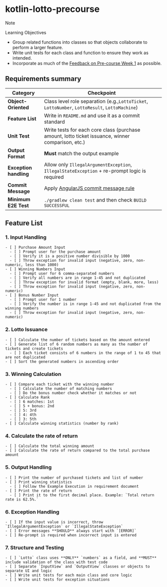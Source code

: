 # kotlin-lotto-precourse

> [!NOTE]
> 
> Learning Objectives
> - Group related functions into classes so that objects collaborate to perform a larger feature.
> - Write unit tests for each class and function to ensure they work as intended.
> - Incorporate as much of the [Feedback on Pre-course Week 1](https://docs.google.com/document/d/1MXczCggC5-mYRzbgcAIDVec4xaTMojIh3vHLGwhTMgQ/edit?usp=sharing) as possible.

## Requirements summary

| Category               | Checkpoint                                                                                        |
|------------------------|---------------------------------------------------------------------------------------------------|
| **Object-Oriented**    | Class level role separation (e.g.,`LottoTicket`, `LottoNumber`, `LottoResult`, `LottoMachine`)    |
| **Feature List**       | Write in `README.md` and use it as a commit standard                                              |
| **Unit Test**          | Write tests for each core class (purchase amount, lotto ticket issuance, winner comparison, etc.) |
| **Output Format**      | **Must** match the output example                                                                 |
| **Exception handling** | Allow only `IllegalArgumentException`, `IllegalStateException` + re-prompt logic is required      |
| **Commit Message**     | Apply [AngularJS commit message rule](https://gist.github.com/stephenparish/9941e89d80e2bc58a153) |
| **Minimum E2E Test**   | `./gradlew clean test` and then check `BUILD SUCCESSFUL`                                          |


## Feature List

### 1. Input Handling
    - [ ] Purchase Amount Input
      - [ ] Prompt user for the purchase amount
      - [ ] Verify it is a positive number divisible by 1000
      - [ ] Throw exception for invalid input (negative, zero, non-numeric, less than 1000)
    - [ ] Winning Numbers Input
      - [ ] Prompt user for 6 comma-separated numbers
      - [ ] Verify all numbers are in range 1-45 and not duplicated
      - [ ] Throw exception for invalid format (empty, blank, more, less)
      - [ ] Throw exception for invalid input (negative, zero, non-numeric)
    - [ ] Bonus Number Input
      - [ ] Prompt user for 1 number
      - [ ] Verify the number is in range 1-45 and not duplicated from the winning numbers
      - [ ] Throw exception for invalid input (negative, zero, non-numeric)

### 2. Lotto Issuance
    - [ ] Calculate the number of tickets based on the amount entered
    - [ ] Generate list of 6 random numbers as many as the number of tickets and create tickets
      - [ ] Each ticket consists of 6 numbers in the range of 1 to 45 that are not duplicated
    - [ ] Sort the generated numbers in ascending order

### 3. Winning Calculation
    - [ ] Compare each ticket with the winning number
      - [ ] Calculate the number of matching numbers
      - [ ] Do the bonus number check whether it matches or not
    - [ ] Calculate Rank
      - [ ] 6 matches: 1st
      - [ ] 5 + bonus: 2nd
      - [ ] 5: 3rd
      - [ ] 4: 4th
      - [ ] 3: 5th
    - [ ] Calculate winning statistics (number by rank)

### 4. Calculate the rate of return
    - [ ] Calculate the total winning amount
    - [ ] Calculate the rate of return compared to the total purchase amount

### 5. Output Handling
    - [ ] Print the number of purchased tickets and list of number
    - [ ] Print winning statistics
      - [ ] Follow the Example Execution in requirement document
    - [ ] Print the rate of return
      - [ ] Print it to the first decimal place. Example: `Total return rate is 62.5%.`

### 6. Exception Handling
    - [ ] If the input value is incorrect, throw `IllegalArgumentException` or `IllegalStateException`
    - [ ] Error messages **SHOULD** always start with `[ERROR]`
    - [ ] Re-prompt is required when incorrect input is entered

### 7. Structure and Testing
    - [ ] `Lotto` class uses **ONLY** `numbers` as a field, and **MUST** include validation of the class with test code
    - [ ] Separate `InputView` and `OutputView` classes or objects to separate UI and logic
    - [ ] Write unit tests for each main class and core logic
    - [ ] Write unit tests for exception situations
